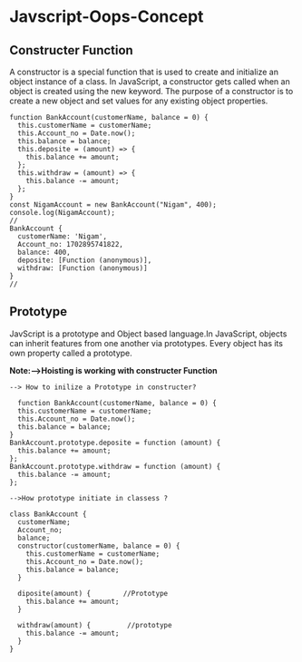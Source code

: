<h1>Javscript-Oops-Concept</h1>

<h2>Constructer Function</h2>
 <p> A constructor is a special function that is used to create and initialize an object instance of a class. In JavaScript, a constructor gets called when an object is created using the new keyword. The purpose of a constructor is to create a new object and set values for any existing object properties.</p>

```
function BankAccount(customerName, balance = 0) {
  this.customerName = customerName;
  this.Account_no = Date.now();
  this.balance = balance;
  this.deposite = (amount) => {
    this.balance += amount;
  };
  this.withdraw = (amount) => {
    this.balance -= amount;
  };
}
const NigamAccount = new BankAccount("Nigam", 400);
console.log(NigamAccount);
//
BankAccount {
  customerName: 'Nigam',
  Account_no: 1702895741822,
  balance: 400,
  deposite: [Function (anonymous)],
  withdraw: [Function (anonymous)]
}
//
```

<h2>Prototype</h2>
<p> JavScript is a prototype and Object based language.In JavaScript, objects can inherit features from one another via prototypes. Every object has its own property called a prototype.</p>
 <b>Note:-->Hoisting is working with constructer Function</b>

```
--> How to inilize a Prototype in constructer?

  function BankAccount(customerName, balance = 0) {
  this.customerName = customerName;
  this.Account_no = Date.now();
  this.balance = balance;
}
BankAccount.prototype.deposite = function (amount) {
  this.balance += amount;
};
BankAccount.prototype.withdraw = function (amount) {
  this.balance -= amount;
};

-->How prototype initiate in classess ?

class BankAccount {
  customerName;
  Account_no;
  balance;
  constructor(customerName, balance = 0) {
    this.customerName = customerName;
    this.Account_no = Date.now();
    this.balance = balance;
  }

  diposite(amount) {        //Prototype
    this.balance += amount;
  }

  withdraw(amount) {         //prototype
    this.balance -= amount;
  }
}

```
